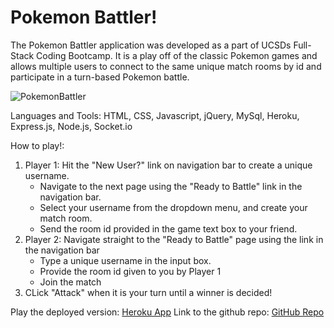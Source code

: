 # Pokemon Battler!

The Pokemon Battler application was developed as a part of UCSDs Full-Stack Coding Bootcamp. It is a play off of the classic
Pokemon games and allows multiple users to connect to the same unique match rooms by id and participate in a turn-based
Pokemon battle.

![PokemonBattler](public/images/Example.png)

Languages and Tools:
HTML, CSS, Javascript, jQuery, MySql, Heroku, Express.js, Node.js, Socket.io

How to play!: 
1) Player 1: Hit the "New User?" link on navigation bar to create a unique username.
    - Navigate to the next page using the "Ready to Battle" link in the navigation bar.
    - Select your username from the dropdown menu, and create your match room.
    - Send the room id provided in the game text box to your friend.
2) Player 2: Navigate straight to the "Ready to Battle" page using the link in the navigation bar
    - Type a unique username in the input box.
    - Provide the room id given to you by Player 1
    - Join the match
3) CLick "Attack" when it is your turn until a winner is decided!

Play the deployed version: [Heroku App](https://pokemongame-cbc.herokuapp.com/)
Link to the github repo: [GitHub Repo](https://github.com/nguyenj0215/Pokemon-Battler)